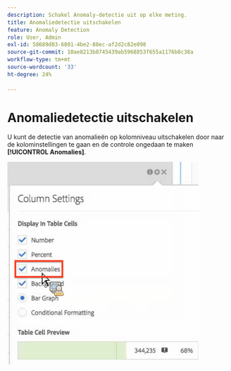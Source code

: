 ```yaml
---
description: Schakel Anomaly-detectie uit op elke meting.
title: Anomaliedetectie uitschakelen
feature: Anomaly Detection
role: User, Admin
exl-id: 58689d03-6801-4be2-88ec-af2d2c82e098
source-git-commit: 10ae8213b8745439ab5968853f655a1176b8c38a
workflow-type: tm+mt
source-wordcount: '33'
ht-degree: 24%

---
```


# Anomaliedetectie uitschakelen

U kunt de detectie van anomalieën op kolomniveau uitschakelen door naar de kolominstellingen te gaan en de controle ongedaan te maken **[!UICONTROL Anomalies]**.

![](assets/turnoff_anomalies.png)
